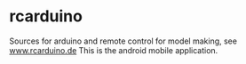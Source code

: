 rcarduino
=========

Sources for arduino and remote control for model making, see www.rcarduino.de
This is the android mobile application.
